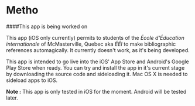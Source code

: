 # Metho
####This app is being worked on

This app (iOS only currently) permits to students of the *École d'Éducation internationale* of McMasterville, Quebec aka *ÉÉI* to make bibliographic references automagically. It currently doesn't work, as it's being developed. 

This app is intended to go live into the iOS' App Store and Android's Google Play Store when ready. You can try and install the app in it's current stage by downloading the source code and sideloading it. Mac OS X is needed to sideload apps to iOS.



**Note :** This app is only tested in iOS for the moment. Android will be tested later.